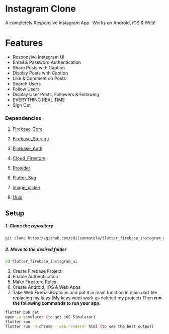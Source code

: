 # Instagram Clone

A completely Responsive Instagram App- Works on Android, iOS & Web!

# Features

- Responsive Instagram UI
- Email & Password Authentication
- Share Posts with Caption
- Display Posts with Caption
- Like & Comment on Posts
- Search Users
- Follow Users
- Display User Posts, Followers & Following
- EVERYTHING REAL TIME
- Sign Out

### Dependencies

1. [Firebase_Core](https://pub.dev/packages/firebase_core)

1. [Firebase_Storage](https://pub.dev/packages/firebase_storage)

1. [Firebase_Auth](https://pub.dev/packages/firebase_auth)

1. [Cloud_Firestore](https://pub.dev/packages/cloud_firestore)

1. [Provider](https://pub.dev/packages/provider)

1. [Flutter_Svg](https://pub.dev/packages/flutter_svg)

1. [image_picker](https://pub.dev/packages/image_picker)

1. [Uuid](https://pub.dev/packages/Uuid)

## Setup

##### 1. Clone the repository

```bash
git clone https://github.com/edilsonmatola/flutter_firebase_instagram_ui.git
```

##### 2. Move to the desired folder

```bash
cd flutter_firebase_instagram_ui
```

3. Create Firebase Project
4. Enable Authentication
5. Make Firestore Rules
6. Create Android, iOS & Web Apps
7. Take Web FirebaseOptions and put it in main function in main.dart file replacing my keys (My keys wont work as deleted my project) Then **run the following commands to run your app:**

```bash
flutter pub get
open -a simulator (to get iOS Simulator)
flutter run
flutter run -d chrome --web-renderer html (to see the best output)
```
